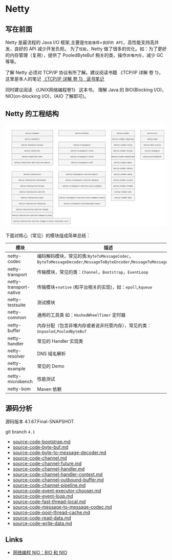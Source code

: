 # Netty

## 写在前面

Netty 是最流程的 Java I/O 框架,主要是`性能强悍`+`良好的 API`，高性能支持高并发，良好的 API 减少开发负担。
为了`性能`，Netty 做了很多的优化。如：为了更好的内存管理（复用），提供了 PooledByteBuf 相关的类，操作`非堆内存`，减少 GC 等等。

了解 Netty 必须对 TCP/IP 协议有所了解。建议阅读书籍 《TCP/IP 详解 卷 1》，这里是本人的笔记 [《TCP/IP 详解 卷 1》 读书笔记](https://github.com/web1992/read/blob/main/tcp-ip/TCP-IP-%E8%AF%A6%E8%A7%A3-%E5%8D%B71/readme.md)

同时建议阅读 《UNIX网络编程卷1》 这本书。
理解 Java 的 BIO(Blocking I/O)，NIO(on-blocking I/O)，(AIO 了解即可)。

## Netty 的工程结构

![netty-4.1-modules.png](./images/netty-4.1-modules.png)

下面对核心（常见）的模块组成简单总结：

| 模块                   | 描述                                                                                                               |
| ---------------------- | ------------------------------------------------------------------------------------------------------------------ |
| netty-codec            | 编码解码模块，常见的类:`ByteToMessageCodec`，`ByteToMessageDecoder`,`MessageToByteEncoder`,`MessageToMessageCodec` |
| netty-transport        | 传输模块，常见的类：`Channel`，`Bootstrap`，`EventLoop`                                                            |
| netty-transport-native | 传输模块+`native` (和平台相关的实现)，如：`epoll`,`kqueue`                                                         |
| netty-testsuite        | 测试模块                                                                                                           |
| netty-common           | 通用的工具类 如：`HashedWheelTimer` 定时器                                                                         |
| netty-buffer           | 内存分配（包含非堆内存或者说非托管内存），常见的类：`Unpooled`,`PooledByteBuf`                                     |
| netty-handler          | 常见的 Handler 实现类                                                                                              |
| netty-resolver         | DNS 域名解析                                                                                                       |
| netty-example          | 常见的 Demo                                                                                                        |
| netty-microbench       | 性能测试                                                                                                           |
| netty-bom              | Maven 依赖                                                                                                         |

## 源码分析

源码版本 4.1.67.Final-SNAPSHOT

git branch `4.1`

- [source-code-bootstrap.md](source-code-bootstrap.md)
- [source-code-byte-buf.md](source-code-byte-buf.md)
- [source-code-byte-to-message-decoder.md](source-code-byte-to-message-decoder.md)
- [source-code-channel.md](source-code-channel.md)
- [source-code-channel-future.md](source-code-channel-future.md)
- [source-code-channel-handler.md](source-code-channel-handler.md)
- [source-code-channel-handler-context.md](source-code-channel-handler-context.md)
- [source-code-channel-outbound-buffer.md](source-code-channel-outbound-buffer.md)
- [source-code-channel-pipeline.md](source-code-channel-pipeline.md)
- [source-code-event-executor-chooser.md](source-code-event-executor-chooser.md)
- [source-code-event-loop.md](source-code-event-loop.md)
- [source-code-fast-thread-local.md](source-code-fast-thread-local.md)
- [source-code-message-to-message-codec.md](source-code-message-to-message-codec.md)
- [source-code-pool-thread-cache.md](source-code-pool-thread-cache.md)
- [source-code-read-data.md](source-code-read-data.md)
- [source-code-write-data.md](source-code-write-data.md)

## Links

- [网络编程 NIO：BIO 和 NIO](https://www.cnblogs.com/gaofei200/p/13933952.html)
